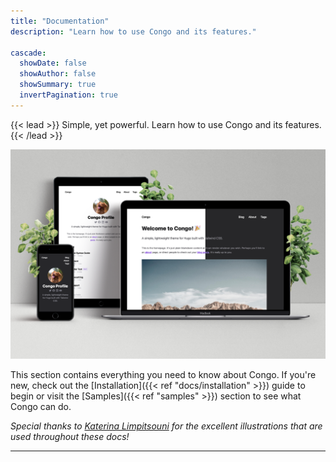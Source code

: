 ```yaml
---
title: "Documentation"
description: "Learn how to use Congo and its features."

cascade:
  showDate: false
  showAuthor: false
  showSummary: true
  invertPagination: true
---
```


{{< lead >}}
Simple, yet powerful. Learn how to use Congo and its features.
{{< /lead >}}

![Screenshots of Congo on an iPhone, iPad and MacBook](screenshot.png)

This section contains everything you need to know about Congo. If you're new, check out the [Installation]({{< ref "docs/installation" >}}) guide to begin or visit the [Samples]({{< ref "samples" >}}) section to see what Congo can do.

_Special thanks to [Katerina Limpitsouni](https://ninalimpi.com) for the excellent illustrations that are used throughout these docs!_

---
